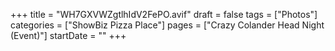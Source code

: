 +++
title = "WH7GXVWZgtlhIdV2FePO.avif"
draft = false
tags = ["Photos"]
categories = ["ShowBiz Pizza Place"]
pages = ["Crazy Colander Head Night (Event)"]
startDate = ""
+++
